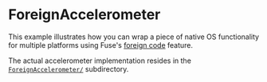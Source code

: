 # ForeignAccelerometer

This example illustrates how you can wrap a piece of native OS functionality for multiple platforms using Fuse's [foreign code](https://www.fusetools.com/docs/native-interop/foreign-code) feature.

The actual accelerometer implementation resides in the [`ForeignAccelerometer/`](https://github.com/fusetools/fuse-samples/tree/master/Samples/ForeignAccelerometer/ForeignAccelerometer) subdirectory.